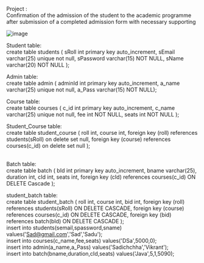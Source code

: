 Project :
<br>
Confirmation of the admission of the student to the academic programme after submission of a completed admission form with necessary supporting




![image](https://user-images.githubusercontent.com/110052591/221780753-78edb257-bb22-417f-a556-bd5e903b8039.png)

Student table:
<br>
create table students ( sRoll int primary key auto_increment, sEmail varchar(25) unique not null, sPassword varchar(15) NOT NULL, sName varchar(20) NOT NULL );
<br>

Admin table:
<br>
create table admin ( adminId int primary key auto_increment, a_name varchar(25) unique not null, a_Pass varchar(15) NOT NULL);
<br>

Course table:
<br>
create table courses ( c_id int primary key auto_increment, c_name varchar(25) unique not null, fee int NOT NULL, seats int NOT NULL );
<br>

Student_Course table:
<br>
create table student_course ( roll int, course int, foreign key (roll) references students(sRoll) on delete set null, foreign key (course) references courses(c_id) on delete set null );

<br>
Batch table:
<br>
create table batch ( bId int primary key auto_increment, bname varchar(25), duration int, cId int, seats int, foreign key (cId) references courses(c_id) ON DELETE Cascade );
<br>

student_batch table:
<br>
create table student_batch ( roll int, course int, bid int, foreign key (roll) references students(sRoll) ON DELETE CASCADE, foreign key (course) references courses(c_id) ON DELETE CASCADE, foreign key (bid) references batch(bId) ON DELETE CASCADE );
<br>
insert into students(semail,spassword,sname) values('Sad@gmail.com','Sad','Sadu');
<br>
insert into courses(c_name,fee,seats) values('DSa',5000,0);
<br>
insert into admin(a_name,a_Pass) values('Sadichchha','Vikrant');
<br>
insert into batch(bname,duration,cId,seats) values('Java',5,1,5090);
